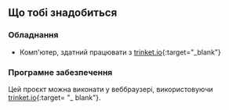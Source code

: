 ## Що тобі знадобиться

### Обладнання

+ Комп'ютер, здатний працювати з [trinket.io](https://trinket.io){:target="_blank"}

### Програмне забезпечення

Цей проєкт можна виконати у веббраузері, використовуючи [trinket.io](https://trinket.io){:target= "_ blank"}.